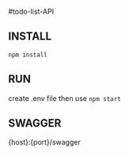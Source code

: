 #todo-list-API

## INSTALL 
`npm install`

## RUN
create .env file then use
`npm start`

## SWAGGER
{host}:{port}/swagger
